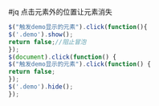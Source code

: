 #jq 点击元素外的位置让元素消失

```javascript
$("触发demo显示的元素").click(function(){
$('.demo').show();
return false;//阻止冒泡
});
$(document).click(function() {
$("触发demo显示的元素").click(function() {
return false;
});
$('.demo').hide();
});
```

